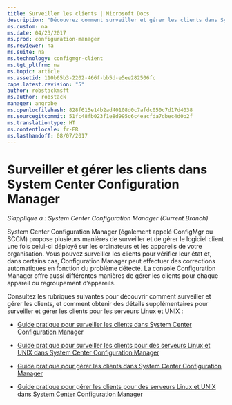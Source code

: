 ```yaml
---
title: Surveiller les clients | Microsoft Docs
description: "Découvrez comment surveiller et gérer les clients dans System Center Configuration Manager."
ms.custom: na
ms.date: 04/23/2017
ms.prod: configuration-manager
ms.reviewer: na
ms.suite: na
ms.technology: configmgr-client
ms.tgt_pltfrm: na
ms.topic: article
ms.assetid: 110b65b3-2202-466f-bb5d-e5ee282506fc
caps.latest.revision: "5"
author: robstackmsft
ms.author: robstack
manager: angrobe
ms.openlocfilehash: 828f615e14b2ad40108d0c7afdc050c7d17d4038
ms.sourcegitcommit: 51fc48fb023f1e8d995c6c4eacfda7dbec4d0b2f
ms.translationtype: HT
ms.contentlocale: fr-FR
ms.lasthandoff: 08/07/2017
---
```

# <a name="monitor-and-manage-clients-in-system-center-configuration-manager"></a>Surveiller et gérer les clients dans System Center Configuration Manager

*S’applique à : System Center Configuration Manager (Current Branch)*

System Center Configuration Manager (également appelé ConfigMgr ou SCCM) propose plusieurs manières de surveiller et de gérer le logiciel client une fois celui-ci déployé sur les ordinateurs et les appareils de votre organisation.  Vous pouvez surveiller les clients pour vérifier leur état et, dans certains cas, Configuration Manager peut effectuer des corrections automatiques en fonction du problème détecté. La console Configuration Manager offre aussi différentes manières de gérer les clients pour chaque appareil ou regroupement d’appareils.  

 Consultez les rubriques suivantes pour découvrir comment surveiller et gérer les clients, et comment obtenir des détails supplémentaires pour surveiller et gérer les clients pour les serveurs Linux et UNIX :  

-   [Guide pratique pour surveiller les clients dans System Center Configuration Manager](../../../core/clients/manage/monitor-clients.md)  

-   [Guide pratique pour surveiller les clients pour des serveurs Linux et UNIX dans System Center Configuration Manager](../../../core/clients/manage/monitor-clients-for-linux-and-unix-servers.md)  

-   [Guide pratique pour gérer les clients dans System Center Configuration Manager](../../../core/clients/manage/manage-clients.md)  

-   [Guide pratique pour gérer les clients pour des serveurs Linux et UNIX dans System Center Configuration Manager](../../../core/clients/manage/manage-clients-for-linux-and-unix-servers.md)  
